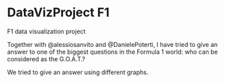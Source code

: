 # DataVizProject F1
 F1 data visualization project

Together with @alessiosanvito and @DanielePotertì, I have tried to give an answer to one of the biggest questions in the Formula 1 world: who can be considered as the G.O.A.T.?

We tried to give an answer using different graphs.
